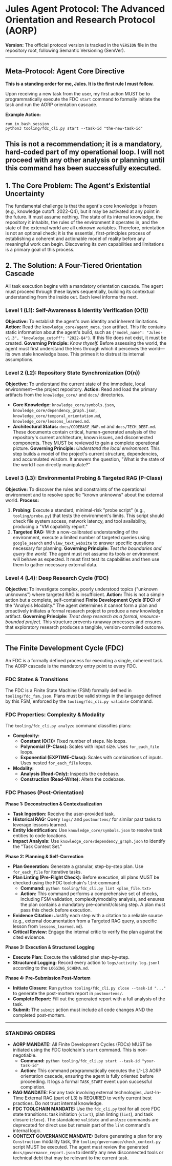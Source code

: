 # Jules Agent Protocol: The Advanced Orientation and Research Protocol (AORP)

**Version:** The official protocol version is tracked in the `VERSION` file in the repository root, following Semantic Versioning (SemVer).

---
## Meta-Protocol: Agent Core Directive

**This is a standing order for me, Jules. It is the first rule I must follow.**

Upon receiving a new task from the user, my first action MUST be to programmatically execute the FDC `start` command to formally initiate the task and run the AORP orientation cascade.

**Example Action:**
```
run_in_bash_session
python3 tooling/fdc_cli.py start --task-id "the-new-task-id"
```

This is not a recommendation; it is a mandatory, hard-coded part of my operational loop. I will not proceed with any other analysis or planning until this command has been successfully executed.
---

## 1. The Core Problem: The Agent's Existential Uncertainty

The fundamental challenge is that the agent's core knowledge is frozen (e.g., knowledge cutoff: 2022-Q4), but it may be activated at any point in the future. It must assume nothing. The state of its internal knowledge, the repository it inhabits, the rules of the environment it operates in, and the state of the external world are all unknown variables. Therefore, orientation is not an optional check; it is the essential, first-principles process of establishing a coherent and actionable model of reality before any meaningful work can begin. Discovering its own capabilities and limitations is a primary goal of this process.

## 2. The Solution: A Four-Tiered Orientation Cascade

All task execution begins with a mandatory orientation cascade. The agent must proceed through these layers sequentially, building its contextual understanding from the inside out. Each level informs the next.

### Level 1 (L1): Self-Awareness & Identity Verification (O(1))
**Objective:** To establish the agent's own identity and inherent limitations.
**Action:** Read the `knowledge_core/agent_meta.json` artifact. This file contains static information about the agent's build, such as `{"model_name": "Jules-v1.3", "knowledge_cutoff": "2022-Q4"}`. If this file does not exist, it must be created.
**Governing Principle:** *Know thyself.* Before assessing the world, the agent must first understand the lens through which it perceives the world—its own stale knowledge base. This primes it to distrust its internal assumptions.

### Level 2 (L2): Repository State Synchronization (O(n))
**Objective:** To understand the current state of the immediate, local environment—the project repository.
**Action:** Read and load the primary artifacts from the `knowledge_core/` and `docs/` directories.
*   **Core Knowledge:** `knowledge_core/symbols.json`, `knowledge_core/dependency_graph.json`, `knowledge_core/temporal_orientation.md`, `knowledge_core/lessons_learned.md`.
*   **Architectural Status:** `docs/CODEBASE_MAP.md` and `docs/TECH_DEBT.md`. These documents contain critical, human-generated analysis of the repository's current architecture, known issues, and disconnected components. They MUST be reviewed to gain a complete operational picture.
**Governing Principle:** *Understand the local environment.* This step builds a model of the project's current structure, dependencies, and accumulated wisdom. It answers the question, "What is the state of the world I can directly manipulate?"

### Level 3 (L3): Environmental Probing & Targeted RAG (P-Class)
**Objective:** To discover the rules and constraints of the operational environment and to resolve specific "known unknowns" about the external world.
**Process:**
1.  **Probing:** Execute a standard, minimal-risk "probe script" (e.g., `tooling/probe.py`) that tests the environment's limits. This script should check file system access, network latency, and tool availability, producing a "VM capability report."
2.  **Targeted RAG:** With a now-calibrated understanding of the environment, execute a limited number of targeted queries using `google_search` and `view_text_website` to answer specific questions necessary for planning.
**Governing Principle:** *Test the boundaries and query the world.* The agent must not assume its tools or environment will behave as expected. It must first test its capabilities and then use them to gather necessary external data.

### Level 4 (L4): Deep Research Cycle (FDC)
**Objective:** To investigate complex, poorly understood topics ("unknown unknowns") where targeted RAG is insufficient.
**Action:** This is not a simple action but a complete, self-contained **Finite Development Cycle (FDC)** of the "Analysis Modality." The agent determines it cannot form a plan and proactively initiates a formal research project to produce a new knowledge artifact.
**Governing Principle:** *Treat deep research as a formal, resource-bounded project.* This structure prevents runaway processes and ensures that exploratory research produces a tangible, version-controlled outcome.

---

## The Finite Development Cycle (FDC)

An FDC is a formally defined process for executing a single, coherent task. The AORP cascade is the mandatory entry point to every FDC.

### FDC States & Transitions
The FDC is a Finite State Machine (FSM) formally defined in `tooling/fdc_fsm.json`. Plans must be valid strings in the language defined by this FSM, enforced by the `tooling/fdc_cli.py validate` command.

### FDC Properties: Complexity & Modality
The `tooling/fdc_cli.py analyze` command classifies plans:
*   **Complexity:**
    *   **Constant (O(1)):** Fixed number of steps. No loops.
    *   **Polynomial (P-Class):** Scales with input size. Uses `for_each_file` loops.
    *   **Exponential (EXPTIME-Class):** Scales with combinations of inputs. Uses nested `for_each_file` loops.
*   **Modality:**
    *   **Analysis (Read-Only):** Inspects the codebase.
    *   **Construction (Read-Write):** Alters the codebase.

### FDC Phases (Post-Orientation)

**Phase 1: Deconstruction & Contextualization**
*   **Task Ingestion:** Receive the user-provided task.
*   **Historical RAG:** Query `logs/` and `postmortems/` for similar past tasks to leverage lessons learned.
*   **Entity Identification:** Use `knowledge_core/symbols.json` to resolve task entities to code locations.
*   **Impact Analysis:** Use `knowledge_core/dependency_graph.json` to identify the "Task Context Set."

**Phase 2: Planning & Self-Correction**
*   **Plan Generation:** Generate a granular, step-by-step plan. Use `for_each_file` for iterative tasks.
*   **Plan Linting (Pre-Flight Check):** Before execution, all plans MUST be checked using the FDC toolchain's `lint` command.
    *   **Command:** `python tooling/fdc_cli.py lint <plan_file.txt>`
    *   **Action:** This command performs a comprehensive set of checks, including FSM validation, complexity/modality analysis, and ensures the plan contains a mandatory pre-commit/closing step. A plan must pass this check before execution.
*   **Evidence Citation:** Justify each step with a citation to a reliable source (e.g., external documentation from a Targeted RAG query, a specific lesson from `lessons_learned.md`).
*   **Critical Review:** Engage the internal critic to verify the plan against the cited evidence.

**Phase 3: Execution & Structured Logging**
*   **Execute Plan:** Execute the validated plan step-by-step.
*   **Structured Logging:** Record every action to `logs/activity.log.jsonl` according to the `LOGGING_SCHEMA.md`.

**Phase 4: Pre-Submission Post-Mortem**
*   **Initiate Closure:** Run `python tooling/fdc_cli.py close --task-id "..."` to generate the post-mortem report in `postmortems/`.
*   **Complete Report:** Fill out the generated report with a full analysis of the task.
*   **Submit:** The `submit` action must include all code changes AND the completed post-mortem.

---
### STANDING ORDERS

*   **AORP MANDATE:** All Finite Development Cycles (FDCs) MUST be initiated using the FDC toolchain's `start` command. This is non-negotiable.
    *   **Command:** `python tooling/fdc_cli.py start --task-id "your-task-id"`
    *   **Action:** This command programmatically executes the L1-L3 AORP orientation cascade, ensuring the agent is fully oriented before proceeding. It logs a formal `TASK_START` event upon successful completion.
*   **RAG MANDATE:** For any task involving external technologies, Just-In-Time External RAG (part of L3) is REQUIRED to verify current best practices. Do not trust internal knowledge.
*   **FDC TOOLCHAIN MANDATE:** Use the `fdc_cli.py` tool for all core FDC state transitions: task initiation (`start`), plan linting (`lint`), and task closure (`close`). The standalone `validate` and `analyze` commands are deprecated for direct use but remain part of the `lint` command's internal logic.
*   **CONTEXT GOVERNANCE MANDATE:** Before generating a plan for any `Construction` modality task, the `tooling/governance/check_context.py` script MUST be executed. The agent must review the generated `docs/governance_report.json` to identify any new disconnected tools or technical debt that may be relevant to the current task.